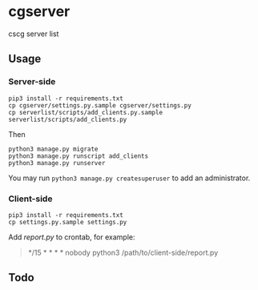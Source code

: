 # cgserver
cscg server list

## Usage

### Server-side

```shell
pip3 install -r requirements.txt
cp cgserver/settings.py.sample cgserver/settings.py
cp serverlist/scripts/add_clients.py.sample serverlist/scripts/add_clients.py
```

Then

```shell
python3 manage.py migrate
python3 manage.py runscript add_clients
python3 manage.py runserver
```

You may run `python3 manage.py createsuperuser` to add an administrator.

### Client-side

```shell
pip3 install -r requirements.txt
cp settings.py.sample settings.py
```

Add *report.py* to crontab, for example:

> */15 * * * * nobody python3 /path/to/client-side/report.py

## Todo
